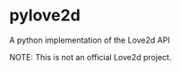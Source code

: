 # pylove2d
A python implementation of the Love2d API

NOTE: This is not an official Love2d project.
